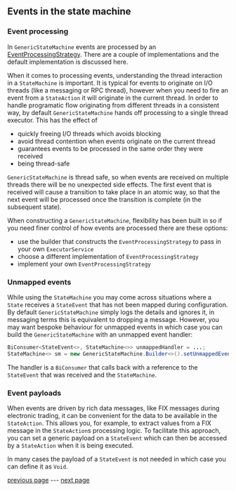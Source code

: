 ## Events in the state machine

### Event processing

In `GenericStateMachine` events are processed by
an [EventProcessingStrategy](../src/main/java/com/webotech/statemachine/EventProcessingStrategy.java).
There are a couple of implementations and the default implementation is discussed here.

When it comes to processing events, understanding the thread interaction in a `StateMachine` is
important. It is typical for events to originate on I/O threads (like a messaging or RPC thread),
however when you need to fire an event from a `StateAction` it will originate in the current thread.
In order to handle programatic flow originating from different threads in a consistent way, by
default `GenericStateMachine` hands off processing to a single thread executor. This has the effect
of

- quickly freeing I/O threads which avoids blocking
- avoid thread contention when events originate on the current thread
- guarantees events to be processed in the same order they were received
- being thread-safe

`GenericStateMachine` is thread safe, so when events are received on multiple threads there will be
no unexpected side effects. The first event that is received will cause a transition to take place
in an atomic way, so that the next event will be processed once the transition is complete (in the
subsequent state).

When constructing a `GenericStateMachine`, flexibility has been built in so if you need finer
control of how events are processed there are these options:

- use the builder that constructs the `EventProcessingStrategy` to pass in your
  own `ExecutorService`
- choose a different implementation of `EventProcessingStrategy`
- implement your own `EventProcessingStrategy`

### Unmapped events

While using the `StateMachine` you may come across situations where a `State` receives
a `StateEvent` that has not been mapped during configuration. By default `GenericStateMachine`
simply logs the details and ignores it, in messaging terms this is equivalent to dropping a message.
However, you may want bespoke behaviour for unmapped events in which case you can build
the `GenericStateMachine` with an unmapped event handler:

```java
BiConsumer<StateEvent<>, StateMachine<>> unmappedHandler = ...;
StateMachine<> sm = new GenericStateMachine.Builder<>().setUnmappedEventHander(unmappedHandler);
```

The handler is a `BiConsumer` that calls back with a reference to the `StateEvent` that was received
and the `StateMachine`.

### Event payloads

When events are driven by rich data messages, like FIX messages during electronic trading, it can be
convenient for the data to be available in the `StateAction`. This allows you, for example, to
extract values from a FIX message in the `StateAction`s processing logic. To facilitate this
approach, you can set a generic payload on a `StateEvent` which can then be accessed by
a `StateAction` when it is being executed.

In many cases the payload of a `StateEvent` is not needed in which case you can define it as `Void`.

[previous page](04-configure.md) --- [next page](06-exceptions.md)
